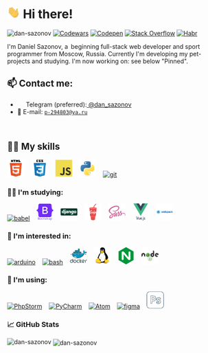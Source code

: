 <h1><img src="https://raw.githubusercontent.com/dan-sazonov/dan-sazonov/main/hi.gif" width="30px" alt=""> Hi there!</h1>
<p align="left"> 
  <img src="https://komarev.com/ghpvc/?username=dan-sazonov&label=Profile%20views&color=0e75b6&style=flat" alt="dan-sazonov">
  <a href="https://www.codewars.com/users/dan-sazonov" target="_blank"><img src="https://img.shields.io/badge/Codewars-Profile-brightgreen?logo=codewars" alt="Codewars"></a>
  <a href="https://codepen.io/dan-sazonov" target="_blank"><img src="https://img.shields.io/badge/Codepen-Profile-brightgreen?logo=codepen" alt="Codepen"></a>
  <a href="https://stackexchange.com/users/19906388/dan-sazonov?tab=accounts" target="_blank"><img src="https://img.shields.io/badge/Stack%20Overflow-Profile-brightgreen?logo=stack-overflow" alt="Stack Overflow"></a>
  <a href="https://habr.com/ru/users/dan-sazonov/" target="_blank"><img src="https://img.shields.io/badge/Habr-Profile-brightgreen?logo=habr" alt="Habr"></a>
</p>
I'm Daniel Sazonov, a beginning full-stack web developer and sport programmer from Moscow, Russia. Currently I'm developing my pet-projects and studying. I'm now working on: see below "Pinned".<br>

## 📫 Contact me:
- <img src="https://upload.wikimedia.org/wikipedia/commons/thumb/8/82/Telegram_logo.svg/768px-Telegram_logo.svg.png" width=16 height=16> Telegram (preferred):<a href="https://t.me/dan_sazonov"> @dan_sazonov</a> 
- 📩 E-mail: [`p-294803@ya.ru`](mailto:/p-294803@yandex.ru)
<br>
<h2>👨‍💻 My skills</h2>
<p align="left">
  <a href="https://www.w3.org/html/" target="_blank"><img src="https://raw.githubusercontent.com/devicons/devicon/master/icons/html5/html5-original-wordmark.svg" alt="html5" width="40" height="40"/></a>&nbsp;&nbsp;&nbsp;
  <a href="https://www.w3schools.com/css/" target="_blank"><img src="https://raw.githubusercontent.com/devicons/devicon/master/icons/css3/css3-original-wordmark.svg" alt="css3" width="40" height="40"/></a>&nbsp;&nbsp;&nbsp;
  <a href="https://developer.mozilla.org/en-US/docs/Web/JavaScript" target="_blank"><img src="https://raw.githubusercontent.com/devicons/devicon/master/icons/javascript/javascript-original.svg" alt="javascript" width="40" height="40"/></a>&nbsp;&nbsp;&nbsp;
  <a href="https://www.python.org" target="_blank"> <img src="https://raw.githubusercontent.com/devicons/devicon/master/icons/python/python-original.svg" alt="python" width="40" height="40"/></a>&nbsp;&nbsp;&nbsp;
  <a href="https://git-scm.com/" target="_blank"><img src="https://www.vectorlogo.zone/logos/git-scm/git-scm-icon.svg" alt="git" width="40" height="40"/></a>
</p>

<h3>👨‍🎓 I'm studying:</h3>
<p align="left">
  <a href="https://babeljs.io/" target="_blank"><img src="https://www.vectorlogo.zone/logos/babeljs/babeljs-icon.svg" alt="babel" width="40" height="40"/></a>&nbsp;&nbsp;&nbsp;
  <a href="https://getbootstrap.com" target="_blank"><img src="https://raw.githubusercontent.com/devicons/devicon/master/icons/bootstrap/bootstrap-plain-wordmark.svg" alt="bootstrap" width="40" height="40"/></a>&nbsp;&nbsp;&nbsp;
  <a href="https://www.djangoproject.com/" target="_blank"><img src="https://raw.githubusercontent.com/devicons/devicon/master/icons/django/django-original.svg" alt="django" width="40" height="40"/></a>&nbsp;&nbsp;&nbsp;
  <a href="https://gulpjs.com" target="_blank"><img src="https://raw.githubusercontent.com/devicons/devicon/master/icons/gulp/gulp-plain.svg" alt="gulp" width="40" height="40"/></a>&nbsp;&nbsp;&nbsp;
  <a href="https://sass-lang.com" target="_blank"><img src="https://raw.githubusercontent.com/devicons/devicon/master/icons/sass/sass-original.svg" alt="sass" width="40" height="40"/></a>&nbsp;&nbsp;&nbsp;
  <a href="https://vuejs.org/" target="_blank"><img src="https://raw.githubusercontent.com/devicons/devicon/master/icons/vuejs/vuejs-original-wordmark.svg" alt="vuejs" width="40" height="40"/></a>&nbsp;&nbsp;&nbsp;
  <a href="https://webpack.js.org" target="_blank"> <img src="https://raw.githubusercontent.com/devicons/devicon/d00d0969292a6569d45b06d3f350f463a0107b0d/icons/webpack/webpack-original-wordmark.svg" alt="webpack" width="40" height="40"/></a>
</p>

<h3>📌 I'm interested in:</h3>
<p align="left">
  <a href="https://www.arduino.cc/" target="_blank"><img src="https://cdn.worldvectorlogo.com/logos/arduino-1.svg" alt="arduino" width="40" height="40"/></a>&nbsp;&nbsp;&nbsp;
  <a href="https://www.gnu.org/software/bash/" target="_blank"><img src="https://www.vectorlogo.zone/logos/gnu_bash/gnu_bash-icon.svg" alt="bash" width="40" height="40"/></a>&nbsp;&nbsp;&nbsp;
  <a href="https://www.docker.com/" target="_blank"><img src="https://raw.githubusercontent.com/devicons/devicon/master/icons/docker/docker-original-wordmark.svg" alt="docker" width="40" height="40"/></a>&nbsp;&nbsp;&nbsp;
  <a href="https://www.linux.org/" target="_blank"> <img src="https://raw.githubusercontent.com/devicons/devicon/master/icons/linux/linux-original.svg" alt="linux" width="40" height="40"/></a>&nbsp;&nbsp;&nbsp;
  <a href="https://www.nginx.com" target="_blank"><img src="https://raw.githubusercontent.com/devicons/devicon/master/icons/nginx/nginx-original.svg" alt="nginx" width="40" height="40"/></a>&nbsp;&nbsp;&nbsp;
  <a href="https://nodejs.org" target="_blank"><img src="https://raw.githubusercontent.com/devicons/devicon/master/icons/nodejs/nodejs-original-wordmark.svg" alt="nodejs" width="40" height="40"/></a>&nbsp;&nbsp;&nbsp;
</p>

<h3>🔧 I'm using:</h3>
<p align="left">
  <a href="https://www.jetbrains.com/phpstorm/" target="_blank"><img src="https://upload.wikimedia.org/wikipedia/commons/c/c9/PhpStorm_Icon.svg" alt="PhpStorm" width="40" height="40"></a>&nbsp;&nbsp;&nbsp;
  <a href="https://www.jetbrains.com/pycharm/" target="_blank"><img src="https://upload.wikimedia.org/wikipedia/commons/1/1d/PyCharm_Icon.svg" alt="PyCharm" width="40" height="40"></a>&nbsp;&nbsp;&nbsp;
  <a href="https://atom.io/" target="_blank"><img src="https://upload.wikimedia.org/wikipedia/commons/8/80/Atom_editor_logo.svg" alt="Atom" width="40" height="40"></a>&nbsp;&nbsp;&nbsp;
  <a href="https://www.figma.com/" target="_blank"><img src="https://www.vectorlogo.zone/logos/figma/figma-icon.svg" alt="figma" width="40" height="40"/></a>&nbsp;&nbsp;&nbsp;
  <a href="https://www.photoshop.com/en" target="_blank"><img src="https://raw.githubusercontent.com/devicons/devicon/master/icons/photoshop/photoshop-line.svg" alt="photoshop" width="40" height="40"/></a>
</p>

<h3>📈 GitHub Stats</h3>
<p>
  <img align="left" src="https://github-readme-stats.vercel.app/api/top-langs?username=dan-sazonov&show_icons=true&theme=onedark&locale=en" alt="dan-sazonov">
  &nbsp;<img align="center" src="https://github-readme-stats.vercel.app/api?username=dan-sazonov&show_icons=true&theme=onedark&locale=en" alt="dan-sazonov" />
</p>
